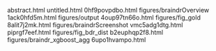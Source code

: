 abstract.html
untitled.html
0hf9povpdbo.html
figures/braindrOverview
1ack0hfd5m.html
figures/output
4oup97tn66o.html
figures/fig_gold
8alit7j2mk.html
figures/braindrScreenshot
vmc5adg1dtg.html
piprgf7eef.html
figures/fig_bdr_dist
b2euphqp2f8.html
figures/braindr_xgboost_agg
6upo1hvampo.html